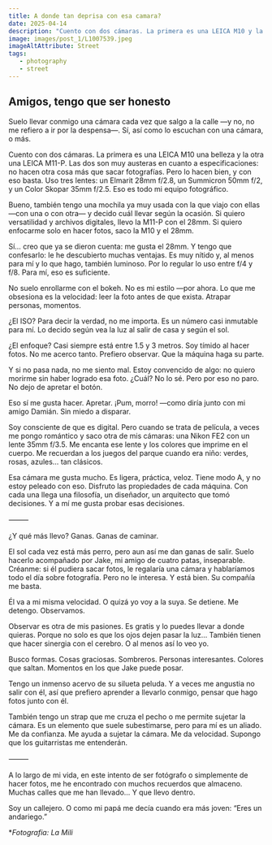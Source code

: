 ```yaml
---
title: A donde tan deprisa con esa camara?
date: 2025-04-14
description: "Cuento con dos cámaras. La primera es una LEICA M10 y la otra una LEICA M11-P. Las dos son muy austeras en cuanto a especificaciones: no hacen otra cosa más que sacar fotografías. Pero lo hacen bien, y con eso basta. Uso tres len... Leer más."
image: images/post_1/L1007539.jpeg
imageAltAttribute: Street
tags:
   - photography
   - street
---
```


## Amigos, tengo que ser honesto

Suelo llevar conmigo una cámara cada vez que salgo a la calle —y no, no me refiero a ir por la despensa—.
Sí, así como lo escuchan con una cámara, o más.

Cuento con dos cámaras. La primera es una LEICA M10 una belleza y la otra una LEICA M11-P. Las dos son muy austeras en cuanto a especificaciones: no hacen otra cosa más que sacar fotografías. Pero lo hacen bien, y con eso basta.
Uso tres lentes: un Elmarit 28mm f/2.8, un Summicron 50mm f/2, y un Color Skopar 35mm f/2.5.
Eso es todo mi equipo fotográfico.

Bueno, también tengo una mochila ya muy usada con la que viajo con ellas —con una o con otra— y decido cuál llevar según la ocasión.
Si quiero versatilidad y archivos digitales, llevo la M11-P con el 28mm.
Si quiero enfocarme solo en hacer fotos, saco la M10 y el 28mm.

Sí… creo que ya se dieron cuenta: me gusta el 28mm.
Y tengo que confesarlo: le he descubierto muchas ventajas.
Es muy nítido y, al menos para mí y lo que hago, también luminoso.
Por lo regular lo uso entre f/4 y f/8. Para mí, eso es suficiente.

No suelo enrollarme con el bokeh. No es mi estilo —por ahora.
Lo que me obsesiona es la velocidad: leer la foto antes de que exista.
Atrapar personas, momentos.

¿El ISO? Para decir la verdad, no me importa.
Es un número casi inmutable para mí. Lo decido según vea la luz al salir de casa y según el sol.

¿El enfoque? Casi siempre está entre 1.5 y 3 metros.
Soy tímido al hacer fotos. No me acerco tanto.
Prefiero observar. Que la máquina haga su parte.

Y si no pasa nada, no me siento mal.
Estoy convencido de algo: no quiero morirme sin haber logrado esa foto.
¿Cuál? No lo sé.
Pero por eso no paro.
No dejo de apretar el botón.

Eso sí me gusta hacer.
Apretar.
¡Pum, morro! —como diría junto con mi amigo Damián.
Sin miedo a disparar.

Soy consciente de que es digital.
Pero cuando se trata de película, a veces me pongo romántico y saco otra de mis cámaras: una Nikon FE2 con un lente 35mm f/3.5.
Me encanta ese lente y los colores que imprime en el cuerpo.
Me recuerdan a los juegos del parque cuando era niño: verdes, rosas, azules… tan clásicos.

Esa cámara me gusta mucho. Es ligera, práctica, veloz.
Tiene modo A, y no estoy peleado con eso.
Disfruto las propiedades de cada máquina.
Con cada una llega una filosofía, un diseñador, un arquitecto que tomó decisiones. Y a mí me gusta probar esas decisiones.

⸻

¿Y qué más llevo?
Ganas. Ganas de caminar.

El sol cada vez está más perro, pero aun así me dan ganas de salir.
Suelo hacerlo acompañado por Jake, mi amigo de cuatro patas, inseparable.
Créanme: si él pudiera sacar fotos, le regalaría una cámara y hablaríamos todo el día sobre fotografía.
Pero no le interesa. Y está bien.
Su compañía me basta.

Él va a mi misma velocidad. O quizá yo voy a la suya.
Se detiene. Me detengo.
Observamos.

Observar es otra de mis pasiones.
Es gratis y lo puedes llevar a donde quieras.
Porque no solo es que los ojos dejen pasar la luz…
También tienen que hacer sinergia con el cerebro.
O al menos así lo veo yo.

Busco formas. Cosas graciosas. Sombreros.
Personas interesantes. Colores que saltan.
Momentos en los que Jake puede posar.

Tengo un inmenso acervo de su silueta peluda.
Y a veces me angustia no salir con él, así que prefiero aprender a llevarlo conmigo, pensar que hago fotos junto con él.

También tengo un strap que me cruza el pecho o me permite sujetar la cámara.
Es un elemento que suele subestimarse, pero para mí es un aliado.
Me da confianza. Me ayuda a sujetar la cámara. Me da velocidad.
Supongo que los guitarristas me entenderán.

⸻

A lo largo de mi vida, en este intento de ser fotógrafo o simplemente de hacer fotos, me he encontrado con muchos recuerdos que almaceno.
Muchas calles que me han llevado…
Y que llevo dentro.

Soy un callejero.
O como mi papá me decía cuando era más joven:
“Eres un andariego.”

**Fotografia: La Mili*
